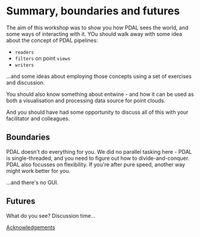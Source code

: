 # Summary, boundaries and futures

The aim of this workshop was to show you how PDAL sees the world, and some ways of interacting with it. YOu should walk away with some idea about the concept of PDAL pipelines:

- `readers`
- `filters` on point `views`
- `writers`

...and some ideas about employing those concepts using a set of exercises and discussion.

You should also know something about entwine - and how it can be used as both a visualisation and processing data source for point clouds.

And you should have had some opportunity to discuss all of this with your facilitator and colleagues.

## Boundaries

PDAL doesn't do everything for you. We did no parallel tasking here - PDAL is single-threaded, and you need to figure out how to divide-and-conquer. PDAL also focusses on flexibility. If you're after pure speed, another way might work better for you.

...and there's no GUI.

## Futures

What do you see? Discussion time...

[Acknowledgements](8-acknowledgements.md)
